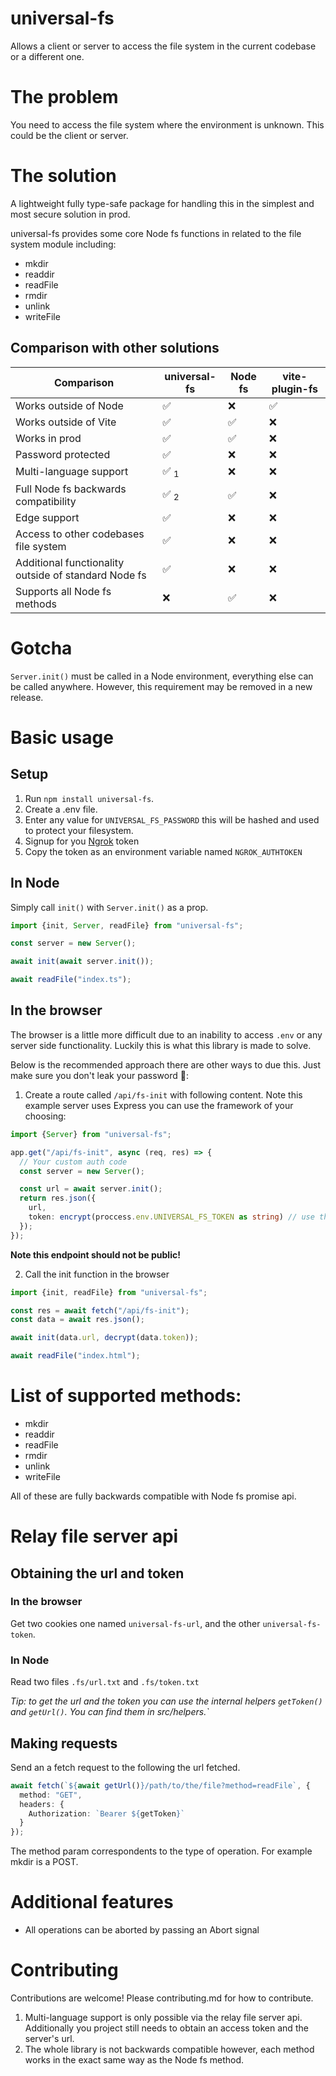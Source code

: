 # universal-fs

Allows a client or server to access the file system in the current codebase or a different one.

# The problem

You need to access the file system where the environment is unknown. This could be the client or server.

# The solution

A lightweight fully type-safe package for handling this in the simplest and most secure solution in prod.

universal-fs provides some core Node fs functions in related to the file system module including:

- mkdir
- readdir
- readFile
- rmdir
- unlink
- writeFile

## Comparison with other solutions

| Comparison                                           | universal-fs    | Node fs | vite-plugin-fs |
| ---------------------------------------------------- | --------------- | ------- | -------------- |
| Works outside of Node                                | ✅              | ❌      | ✅             |
| Works outside of Vite                                | ✅              | ✅      | ❌             |
| Works in prod                                        | ✅              | ✅      | ❌             |
| Password protected                                   | ✅              | ❌      | ❌             |
| Multi-language support                               | ✅ <sub>1</sub> | ❌      | ❌             |
| Full Node fs backwards compatibility                 | ✅ <sub>2</sub> | ✅      | ❌             |
| Edge support                                         | ✅              | ❌      | ❌             |
| Access to other codebases file system                | ✅              | ❌      | ❌             |
| Additional functionality outside of standard Node fs | ✅              | ❌      | ❌             |
| Supports all Node fs methods                         | ❌              | ✅      | ❌             |

# Gotcha

`Server.init()` must be called in a Node environment, everything else can be called anywhere. However, this requirement may be removed in a new release.

# Basic usage

## Setup

1. Run `npm install universal-fs`.
2. Create a .env file.
3. Enter any value for `UNIVERSAL_FS_PASSWORD` this will be hashed and used to protect your filesystem.
4. Signup for you [Ngrok](https://dashboard.ngrok.com/get-started/your-authtoken) token
5. Copy the token as an environment variable named `NGROK_AUTHTOKEN`

## In Node

Simply call `init()` with `Server.init()` as a prop.

```ts
import {init, Server, readFile} from "universal-fs";

const server = new Server();

await init(await server.init());

await readFile("index.ts");
```

## In the browser

The browser is a little more difficult due to an inability to access `.env` or any server side functionality. Luckily this is what this library is made to solve.

Below is the recommended approach there are other ways to due this. Just make sure you don't leak your password 🥶:

1. Create a route called `/api/fs-init` with following content. Note this example server uses Express you can use the framework of your choosing:

```ts
import {Server} from "universal-fs";

app.get("/api/fs-init", async (req, res) => {
  // Your custom auth code
  const server = new Server();

  const url = await server.init();
  return res.json({
    url,
    token: encrypt(proccess.env.UNIVERSAL_FS_TOKEN as string) // use the encryption library of your choosing
  });
});
```

**Note this endpoint should not be public!**

2. Call the init function in the browser

```ts
import {init, readFile} from "universal-fs";

const res = await fetch("/api/fs-init");
const data = await res.json();

await init(data.url, decrypt(data.token));

await readFile("index.html");
```

# List of supported methods:

- mkdir
- readdir
- readFile
- rmdir
- unlink
- writeFile

All of these are fully backwards compatible with Node fs promise api.

# Relay file server api

## Obtaining the url and token

### In the browser

Get two cookies one named `universal-fs-url`, and the other `universal-fs-token`.

### In Node

Read two files `.fs/url.txt` and `.fs/token.txt`

_Tip: to get the url and the token you can use the internal helpers `getToken()` and `getUrl()`. You can find them in src/helpers.`_

## Making requests

Send an a fetch request to the following the url fetched.

```ts
await fetch(`${await getUrl()}/path/to/the/file?method=readFile`, {
  method: "GET",
  headers: {
    Authorization: `Bearer ${getToken}`
  }
});
```

The method param correspondents to the type of operation. For example mkdir is a POST.

# Additional features

- All operations can be aborted by passing an Abort signal

# Contributing

Contributions are welcome! Please contributing.md for how to contribute.

1. Multi-language support is only possible via the relay file server api. Additionally you project still needs to obtain an access token and the server's url.
2. The whole library is not backwards compatible however, each method works in the exact same way as the Node fs method.
